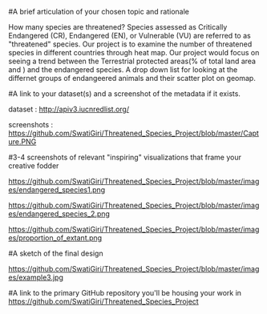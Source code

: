 #A brief articulation of your chosen topic and rationale

How many species are threatened?
Species assessed as Critically Endangered (CR), Endangered (EN), or Vulnerable (VU) are referred to as "threatened" species.
Our project is to examine the number of  threatened species in different countries through heat map.
Our project would focus on seeing a trend between the Terrestrial protected areas(% of total land area and ) and the endangered species.
A drop down list for looking at the differnet groups of endangeered animals and their scatter plot on geomap.


#A link to your dataset(s) and a screenshot of the metadata if it exists.

dataset :   http://apiv3.iucnredlist.org/ 

screenshots : https://github.com/SwatiGiri/Threatened_Species_Project/blob/master/Capture.PNG



#3-4 screenshots of relevant "inspiring" visualizations that frame your creative fodder	

https://github.com/SwatiGiri/Threatened_Species_Project/blob/master/images/endangered_species1.png

https://github.com/SwatiGiri/Threatened_Species_Project/blob/master/images/endangered_species_2.png

https://github.com/SwatiGiri/Threatened_Species_Project/blob/master/images/proportion_of_extant.png


#A sketch of the final design 

https://github.com/SwatiGiri/Threatened_Species_Project/blob/master/images/example3.jpg


#A link to the primary GitHub repository you'll be housing your work in
https://github.com/SwatiGiri/Threatened_Species_Project